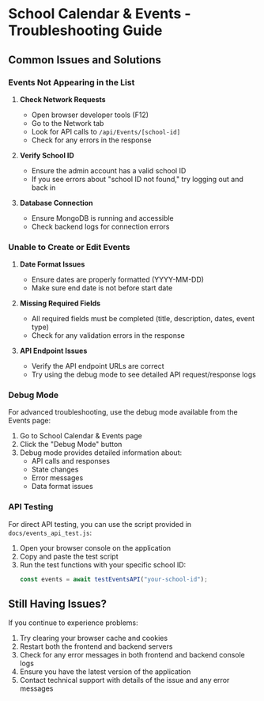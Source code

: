 # School Calendar & Events - Troubleshooting Guide

## Common Issues and Solutions

### Events Not Appearing in the List

1. **Check Network Requests**

   - Open browser developer tools (F12)
   - Go to the Network tab
   - Look for API calls to `/api/Events/[school-id]`
   - Check for any errors in the response

2. **Verify School ID**

   - Ensure the admin account has a valid school ID
   - If you see errors about "school ID not found," try logging out and back in

3. **Database Connection**
   - Ensure MongoDB is running and accessible
   - Check backend logs for connection errors

### Unable to Create or Edit Events

1. **Date Format Issues**

   - Ensure dates are properly formatted (YYYY-MM-DD)
   - Make sure end date is not before start date

2. **Missing Required Fields**

   - All required fields must be completed (title, description, dates, event type)
   - Check for any validation errors in the response

3. **API Endpoint Issues**
   - Verify the API endpoint URLs are correct
   - Try using the debug mode to see detailed API request/response logs

### Debug Mode

For advanced troubleshooting, use the debug mode available from the Events page:

1. Go to School Calendar & Events page
2. Click the "Debug Mode" button
3. Debug mode provides detailed information about:
   - API calls and responses
   - State changes
   - Error messages
   - Data format issues

### API Testing

For direct API testing, you can use the script provided in `docs/events_api_test.js`:

1. Open your browser console on the application
2. Copy and paste the test script
3. Run the test functions with your specific school ID:
   ```javascript
   const events = await testEventsAPI("your-school-id");
   ```

## Still Having Issues?

If you continue to experience problems:

1. Try clearing your browser cache and cookies
2. Restart both the frontend and backend servers
3. Check for any error messages in both frontend and backend console logs
4. Ensure you have the latest version of the application
5. Contact technical support with details of the issue and any error messages

